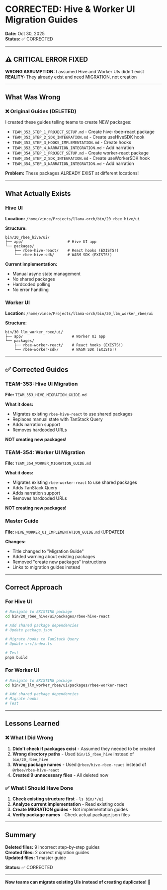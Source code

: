 # CORRECTED: Hive & Worker UI Migration Guides

**Date:** Oct 30, 2025  
**Status:** ✅ CORRECTED

---

## ⚠️ CRITICAL ERROR FIXED

**WRONG ASSUMPTION:** I assumed Hive and Worker UIs didn't exist  
**REALITY:** They already exist and need MIGRATION, not creation

---

## What Was Wrong

### ❌ Original Guides (DELETED)

I created these guides telling teams to create NEW packages:
- `TEAM_353_STEP_1_PROJECT_SETUP.md` - Create hive-rbee-react package
- `TEAM_353_STEP_2_SDK_INTEGRATION.md` - Create useHiveSDK hook
- `TEAM_353_STEP_3_HOOKS_IMPLEMENTATION.md` - Create hooks
- `TEAM_353_STEP_4_NARRATION_INTEGRATION.md` - Add narration
- `TEAM_354_STEP_1_PROJECT_SETUP.md` - Create worker-react package
- `TEAM_354_STEP_2_SDK_INTEGRATION.md` - Create useWorkerSDK hook
- `TEAM_354_STEP_3_NARRATION_INTEGRATION.md` - Add narration

**Problem:** These packages ALREADY EXIST at different locations!

---

## What Actually Exists

### Hive UI

**Location:** `/home/vince/Projects/llama-orch/bin/20_rbee_hive/ui`

**Structure:**
```
bin/20_rbee_hive/ui/
├── app/                    # Hive UI app
└── packages/
    ├── rbee-hive-react/    # React hooks (EXISTS!)
    └── rbee-hive-sdk/      # WASM SDK (EXISTS!)
```

**Current implementation:**
- Manual async state management
- No shared packages
- Hardcoded polling
- No error handling

### Worker UI

**Location:** `/home/vince/Projects/llama-orch/bin/30_llm_worker_rbee/ui`

**Structure:**
```
bin/30_llm_worker_rbee/ui/
├── app/                      # Worker UI app
└── packages/
    ├── rbee-worker-react/    # React hooks (EXISTS!)
    └── rbee-worker-sdk/      # WASM SDK (EXISTS!)
```

---

## ✅ Corrected Guides

### TEAM-353: Hive UI Migration

**File:** `TEAM_353_HIVE_MIGRATION_GUIDE.md`

**What it does:**
- Migrates existing `rbee-hive-react` to use shared packages
- Replaces manual state with TanStack Query
- Adds narration support
- Removes hardcoded URLs

**NOT creating new packages!**

### TEAM-354: Worker UI Migration

**File:** `TEAM_354_WORKER_MIGRATION_GUIDE.md`

**What it does:**
- Migrates existing `rbee-worker-react` to use shared packages
- Adds TanStack Query
- Adds narration support
- Removes hardcoded URLs

**NOT creating new packages!**

### Master Guide

**File:** `HIVE_WORKER_UI_IMPLEMENTATION_GUIDE.md` (UPDATED)

**Changes:**
- Title changed to "Migration Guide"
- Added warning about existing packages
- Removed "create new packages" instructions
- Links to migration guides instead

---

## Correct Approach

### For Hive UI

```bash
# Navigate to EXISTING package
cd bin/20_rbee_hive/ui/packages/rbee-hive-react

# Add shared package dependencies
# Update package.json

# Migrate hooks to TanStack Query
# Update src/index.ts

# Test
pnpm build
```

### For Worker UI

```bash
# Navigate to EXISTING package
cd bin/30_llm_worker_rbee/ui/packages/rbee-worker-react

# Add shared package dependencies
# Migrate hooks
# Test
```

---

## Lessons Learned

### ❌ What I Did Wrong

1. **Didn't check if packages exist** - Assumed they needed to be created
2. **Wrong directory paths** - Used `bin/15_rbee_hive` instead of `bin/20_rbee_hive`
3. **Wrong package names** - Used `@rbee/hive-rbee-react` instead of `@rbee/rbee-hive-react`
4. **Created 9 unnecessary files** - All deleted now

### ✅ What I Should Have Done

1. **Check existing structure first** - `ls bin/*/ui`
2. **Analyze current implementation** - Read existing code
3. **Create MIGRATION guides** - Not implementation guides
4. **Verify package names** - Check actual package.json files

---

## Summary

**Deleted files:** 9 incorrect step-by-step guides  
**Created files:** 2 correct migration guides  
**Updated files:** 1 master guide  

**Status:** ✅ CORRECTED

---

**Now teams can migrate existing UIs instead of creating duplicates!** 🚀
